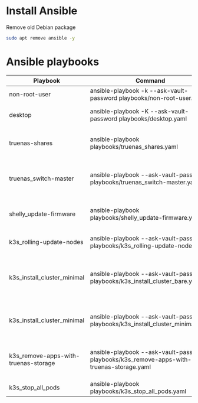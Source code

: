 # Install Ansible

Remove old Debian package

```bash
sudo apt remove ansible -y
```

# Ansible playbooks

| Playbook                             | Command                                                                                   | Comment                                                       |
| ------------------------------------ | ----------------------------------------------------------------------------------------- | ------------------------------------------- |
| non-root-user                        | ansible-playbook -k --ask-vault-password playbooks/non-root-user.yaml                     | Add a non root user |
| desktop                              | ansible-playbook -K --ask-vault-password playbooks/desktop.yaml                           | Set the Debian desktop desired state |
| truenas-shares                       | ansible-playbook playbooks/truenas_shares.yaml                                            | Configure all NFS and ISCSI shares on the truenas hosts |
| truenas_switch-master                | ansible-playbook --ask-vault-password playbooks/truenas_switch-master.yaml                | Switch the master from A to B or the otherway around |
| shelly_update-firmware               | ansible-playbook playbooks/shelly_update-firmware.yaml                                    | Update and set desired state of all Shelly devices |
| k3s_rolling-update-nodes             | ansible-playbook --ask-vault-password playbooks/k3s_rolling-update-nodes.yaml             | Update the os packages on all k3s nodes |
| k3s_install_cluster_minimal          | ansible-playbook --ask-vault-password playbooks/k3s_install_cluster_bare.yaml             | Install or update k3s on all nodes without installing additional deployments |
| k3s_install_cluster_minimal          | ansible-playbook --ask-vault-password playbooks/k3s_install_cluster_minimal.yaml          | Install or update k3s on all nodes including additional deployments |
| k3s_remove-apps-with-truenas-storage | ansible-playbook --ask-vault-password playbooks/k3s_remove-apps-with-truenas-storage.yaml | Delete all k8s resources that has storage=truenas label |
| k3s_stop_all_pods                    | ansible-playbook playbooks/k3s_stop_all_pods.yaml                                         | Cordon and drain nodes |
